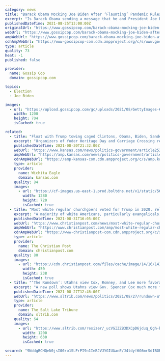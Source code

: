 ```yaml
---
category: news
title: "Barack Obama Mocking Joe Biden After ‘Flaunting’ Pandemic Rules For Party?"
excerpt: "Is Barack Obama sending a message that he and President Joe Biden are no longer friends? One tabloid cover story insists Biden has declared the former"
publishedDateTime: 2021-08-25T13:00:00Z
originalUrl: "https://www.gossipcop.com/barack-obama-mocking-joe-biden-after-flaunting-pandemic-rules-for-party/2571259/"
webUrl: "https://www.gossipcop.com/barack-obama-mocking-joe-biden-after-flaunting-pandemic-rules-for-party/2571259/"
ampWebUrl: "https://www.gossipcop.com/barack-obama-mocking-joe-biden-after-flaunting-pandemic-rules-for-party/2571259/?amp"
cdnAmpWebUrl: "https://www-gossipcop-com.cdn.ampproject.org/c/s/www.gossipcop.com/barack-obama-mocking-joe-biden-after-flaunting-pandemic-rules-for-party/2571259/?amp"
type: article
quality: 73
heat: -1
published: false

provider:
  name: Gossip Cop
  domain: gossipcop.com

topics:
  - Election
  - Joe Biden

images:
  - url: "https://upload.gossipcop.com/gc/uploads/2021/08/GettyImages-632229442.jpg"
    width: 1200
    height: 704
    isCached: true

related:
  - title: "Float with Trump towing caged Clintons, Obama, Biden, Sanders crashes Amish parade"
    excerpt: "Organizers of Yoder Heritage Day and Carriage Crossing restaurant disavow float and claim not to know who was behind it"
    publishedDateTime: 2021-08-30T21:32:00Z
    webUrl: "https://www.kansas.com/news/politics-government/article253851843.html"
    ampWebUrl: "https://amp.kansas.com/news/politics-government/article253851843.html"
    cdnAmpWebUrl: "https://amp-kansas-com.cdn.ampproject.org/c/s/amp.kansas.com/news/politics-government/article253851843.html"
    type: article
    provider:
      name: Wichita Eagle
      domain: kansas.com
    quality: 84
    images:
      - url: "https://cf-images.us-east-1.prod.boltdns.net/v1/static/5615998037001/b4b4d1de-761b-4a6b-9391-e003e5f44b22/7160e791-51b3-4239-8ab8-fa2030ad6e78/1280x720/match/image.jpg"
        width: 1280
        height: 720
        isCached: true
  - title: "Most white regular churchgoers voted for Trump in 2020, religious nones backed Biden: study"
    excerpt: "A majority of white Americans, particularly evangelicals, who attend worship services regularly voted for former President Donald Trump in 2020, while President Joe Biden was the overwhelming favorite among religiously unaffiliated voters,"
    publishedDateTime: 2021-08-31T16:05:00Z
    webUrl: "https://www.christianpost.com/news/most-white-regular-churchgoers-voted-for-trump-study.html"
    ampWebUrl: "https://www.christianpost.com/amp/most-white-regular-churchgoers-voted-for-trump-study.html"
    cdnAmpWebUrl: "https://www-christianpost-com.cdn.ampproject.org/c/s/www.christianpost.com/amp/most-white-regular-churchgoers-voted-for-trump-study.html"
    type: article
    provider:
      name: The Christian Post
      domain: christianpost.com
    quality: 80
    images:
      - url: "https://cdn.christianpost.com/files/cache/image/14/16/141698_w_450_239.jpg"
        width: 450
        height: 238
        isCached: true
  - title: "‘The Rundown’: Utahns view Cox, Romney, and Lee more favorably than Biden and Trump"
    excerpt: "A new poll shows Utahns view Gov. Spencer Cox much more favorably than Sens. Mitt Romney and Mike Lee. He also gets higher favorability ratings than President Joe Biden and former President Donald Trump."
    publishedDateTime: 2021-08-27T12:46:00Z
    webUrl: "https://www.sltrib.com/news/politics/2021/08/27/rundown-utahns-view-cox/"
    type: article
    provider:
      name: The Salt Lake Tribune
      domain: sltrib.com
    quality: 64
    images:
      - url: "https://www.sltrib.com/resizer/_ucVGIZZB3DXCpD6jduq_Qgh-bE=/1200x630/cloudfront-us-east-1.images.arcpublishing.com/sltrib/D2NAG4FCOBGG3KKMTB5XT3WKVM.jpg"
        width: 1200
        height: 630
        isCached: true

secured: "9NddgBCHQeN0jsI00ro1SLFrPI9n1IeBJVJYGIUAanE/J4tdyf6G6mrSdIBGBRC3pailyBpfxDIhm+2gd7r9BrWnd97QK3BPMBAZNSgwHFReqc1qKOKTn+m8r7pwcc5Cl/H4M1qEEnMZzb1TBYUvtb/Hrjtft9OKroCmTiZshgNR/p6Ye0AGxFZMgUT75pbnGC0UZsBCXknaw4bBnTz3uf+ZZM9LjnIrLErPHyyevD9qvTqsMjZ0y0evhMuonXWuQdoFVGXU6O84ug2HeXn2BiH3U/6iMhF9b+lM7+rBxhVp/e9y4KQ2aAus6UBL/lmyjpwqowmv4fcjEi16FakVz0BStu0uBcwK48JyAMVN+y4=;07BTQi9AYqACcbTXQT8c3Q=="
---
```


